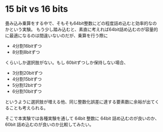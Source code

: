 15 bit vs 16 bits
=====

畳み込み乗算をする中で、そもそも64bit整数にどの程度詰め込むと効率的なのかという実験。
もう少し踏み込むと、素直に考えれば64bit詰め込むのが容量的に最適になるのは間違いないのだが、乗算を行う際に

- 4分割16bitずつ
- 8分割8bitずつ

くらいしか選択肢がない。もし 60bitずつしか保持しない場合、

- 3分割20bitずつ
- 4分割15bitずつ
- 5分割12bitずつ
- 6分割10bitずつ

というように選択肢が増える他、同じ整数化誤差に達する要素数に余裕が出てくることも考えられる。

そこで本実験では各種実験を通して 64bit 整数に 64bit 詰め込むのが良いのか、60bit 詰め込むのが良いのか比較してみたい。
